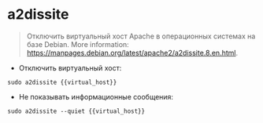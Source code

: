 # a2dissite

> Отключить виртуальный хост Apache в операционных системах на базе Debian.
> More information: <https://manpages.debian.org/latest/apache2/a2dissite.8.en.html>.

- Отключить виртуальный хост:

`sudo a2dissite {{virtual_host}}`

- Не показывать информационные сообщения:

`sudo a2dissite --quiet {{virtual_host}}`
